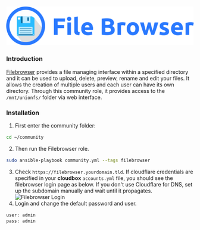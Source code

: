![Filebrowser Logo](https://raw.githubusercontent.com/filebrowser/logo/master/banner.png)

### Introduction
[Filebrowser](https://filebrowser.xyz/) provides a file managing interface within a specified directory and it can be used to upload, delete, preview, rename and edit your files. It allows the creation of multiple users and each user can have its own directory. Through this community role, it provides access to the `/mnt/unionfs/` folder via web interface.

### Installation
1. First enter the community folder:
```bash
cd ~/community
```
2. Then run the Filebrowser role.
```bash
sudo ansible-playbook community.yml --tags filebrowser
```
3. Check `https://filebrowser.yourdomain.tld`. If cloudflare credentials are specified in your **cloudbox** `accounts.yml` file, you should see the filebrowser login page as below. If you don't use Cloudflare for DNS, set up the subdomain manually and wait until it propagates.
![Filebrowser Login](https://i.imgur.com/SXZ9y9h.png)
4. Login and change the default password and user.
```
user: admin
pass: admin
```